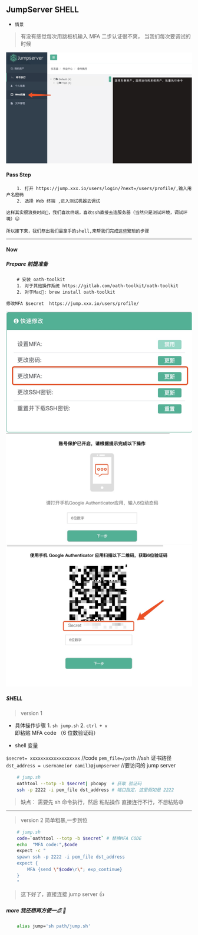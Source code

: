 ## JumpServer SHELL

- `情景`

> 有没有感觉每次用跳板机输入 MFA 二步认证很不爽， 当我们每次要调试的时候

![jump_web](jump_web.jpg)


#### Pass Step

```$xslt
    1. 打开 https://jump.xxx.io/users/login/?next=/users/profile/,输入用户名密码
    2. 选择 Web 终端 ,进入测试机器去调试
```

    这样其实很浪费时间🤷‍️，我们喜欢终端，喜欢ssh直接去连服务器（当然只是测试环境，调试环境）😑
    
    所以接下来，我们祭出我们最拿手的shell,来帮我们完成这些繁琐的步骤
---


#### Now

##### Prepare 前提准备

```$xslt
    # 安装 oath-toolkit
    1. 对于其他操作系统 https://gitlab.com/oath-toolkit/oath-toolkit
    2. 对于Mac🤣: brew install oath-toolkit 
```

    修改MFA $secret  https://jump.xxx.io/users/profile/
![jump_web](MFA_panel.jpg)
![jump_web](MFA_check.jpg)
![jump_web](MFA_new_code.jpg)

##### SHELL 

> version 1  

- 具体操作步骤 1. `sh jump.sh`  2. `ctrl + v` 即粘贴 MFA code （6 位数验证码）

- shell 变量 

`$secret= xxxxxxxxxxxxxxxxxxx`                                 //code
`pem_file=/path`                                               //ssh 证书路径
`dst_address = username(or eamil)@jumpserver`                  //要访问的 jump server

```bash
    # jump.sh
    oathtool --totp -b $secret| pbcopy  # 获取 验证码
    ssh -p 2222 -i pem_file dst_address # 端口指定，这里假如是 2222 
```

> 缺点： 需要先 sh 命令执行，然后 粘贴操作 直接连行不行，不想粘贴😅


---

> version 2 简单粗暴,一步到位


```bash
    # jump.sh
    code=`oathtool --totp -b $secret` # 替换MFA CODE
    echo  "MFA code:",$code
    expect -c "
    spawn ssh -p 2222 -i pem_file dst_address 
    expect {
    	MFA {send \"$code\r\"; exp_continue}
    }
    "
```

> 这下好了，直接连接 jump server 👍 

##### more 我还想再方便一点 🤣

```bash
    alias jump='sh path/jump.sh'
```
